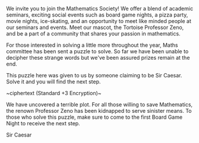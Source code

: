 We invite you to join the Mathematics Society! We offer a blend of academic seminars, exciting social events such as board game nights, a pizza party, movie nights, ice-skating, and an opportunity to meet like minded people at our seminars and events. Meet our mascot, the Tortoise Professor Zeno, and be a part of a community that shares your passion in mathematics. 

For those interested in solving a little more throughout the year, Maths committee has been sent a puzzle to solve. So far we have been unable to decipher these strange words but we've been assured prizes remain at the end. 

This puzzle here was given to us by someone claiming to be Sir Caesar. Solve it and you will find the next step. 

~ciphertext (Standard +3 Encryption)~

We have uncovered a terrible plot. For all those willing to save Mathematics, the renown Professor Zeno has been kidnapped to serve sinister means. To those who solve this puzzle, make sure to come to the first Board Game Night to receive the next step. 

Sir Caesar